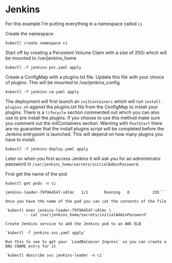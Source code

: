 # Jenkins

For this example I'm putting everything in a namespace called `ci`

Create the namespace

`kubectl create namespace ci`

Start off by creating a Persistent Volume Claim with a size of 25Gi which will be mounted to /var/jenkins_home

`kubectl -f jenkins-pvc.yaml apply`

Create a ConfigMap with a plugins.txt file. Update this file with your choice of plugins. This will be mounted to /var/jenkins_config

`kubectl -f jenkins-cm.yaml apply`

The deployment will first launch an `initContainers` which will run `install-plugins.sh` against the plugins.txt file from the ConfigMap to install your plugins.  There is a `lifecycle` section commented out which you can also use to pre install the plugins.  If you choose to use this method make sure you comment out the initContainers section.  Warning with `PostStart` there are no guarantee that the install plugins script will be completed before the Jenkins entrypoint is launched. This will depend on how many plugins you have to install.

`kubectl -f jenkins-deploy.yaml apply`

Later on when you first access Jenkins it will ask you for an administrator password in `/var/jenkins_home/secrets/initialAdminPassword`. 

First get the name of the pod

`kubectl get pods -n ci`

```NAME                             READY     STATUS    RESTARTS   AGE
jenkins-leader-79f964547-s8lmc   1/1       Running   0          23h```

Once you have the name of the pod you can cat the contents of the file

`kubectl exec jenkins-leader-79f964547-s8lmc \
        -- cat /var/jenkins_home/secrets/initialAdminPassword`

Create Jenkins service to add the Jenkins pod to an AWS ELB

`kubectl -f jenkins-svc.yaml apply`

Run this to see to get your `LoadBalancer Ingress` so you can create a DNS CNAME entry for it

`kubectl describe svc jenkins-leader -n ci`